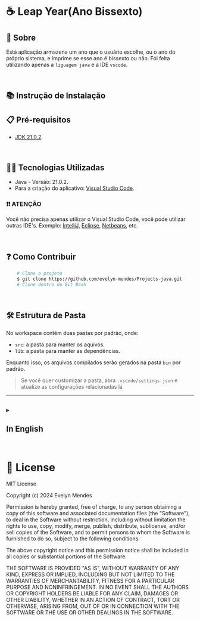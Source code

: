 # ☕ Leap Year(Ano Bissexto)

## 📖 Sobre
Está aplicação armazena um ano que o usuário escolhe, ou o ano do próprio sistema, e imprime se esse ano é bissexto ou não. Foi feita utilizando apenas a `liguagem java` e a IDE `vscode`.

<br>

## 📚 Instrução de Instalação

## 📋 Pré-requisitos
- [JDK 21.0.2](https://www.oracle.com/java/technologies/javase/jdk21-archive-downloads.html).

<br>

## 👩‍💻 Tecnologias Utilizadas

- Java - Versão: 21.0.2.
- Para a criação do aplicativo: [Visual Studio Code](https://code.visualstudio.com/).

### ❗❗ ATENÇÃO
Você não precisa apenas utilizar o Visual Studio Code, você pode utilizar outras IDE's. Exemplo: [IntelliJ](https://lp.jetbrains.com/intellij-idea-features-promo/?source=google&medium=cpc&campaign=AMER_en_BR_IDEA_Branded&term=intellij&content=693349187724&gad_source=1&gclid=Cj0KCQjw-ai0BhDPARIsAB6hmP673F8TA-JX7HkziM3Bx9X35teYxXtzL45KqeaU1BCZYotVjb4yVGYaAr8sEALw_wcB), [Eclipse](https://www.eclipse.org/downloads/), [Netbeans](https://netbeans.apache.org/front/main/download/nb22/), etc.

<br>

## ❓ Como Contribuir

``` bash
    # Clone o projeto
    $ git clone https://github.com/evelyn-mendes/Projects-java.git
    # Clone dentro do Git Bash
```

<br>

## 🛠 Estrutura de Pasta

No workspace contém duas pastas por padrão, onde:

- `src`: a pasta para manter os aquivos.
- `lib`: a pasta para manter as dependências.

Enquanto isso, os arquivos compilados serão gerados na pasta `bin` por padrão.

> Se você quer customizar a pasta, abra `.vscode/settings.json` e atualize as configurações relacionadas lá

<hr>

<br>







<details>
    <summary>
        <h2>
            In English
        </h2>
    </summary>

## 📖 About
This application stores a year chosen by the user, or the system's own year, and prints if it is a leap year. It was made using the `language java` and the IDE `vscode`.

<br>

## 📚 Installation Instruction

## 📋 Prerequisites

- [JDK 21.0.2](https://www.oracle.com/java/technologies/javase/jdk21-archive-downloads.html).

<br>

## 👩‍💻 Tecnologies Used
- Java - Version: 21.0.2.

### ❗❗ ATTENTION
You don't just have to use Visual Studio Code, you can use others IDE's. Example: [IntelliJ](https://lp.jetbrains.com/intellij-idea-features-promo/?source=google&medium=cpc&campaign=AMER_en_BR_IDEA_Branded&term=intellij&content=693349187724&gad_source=1&gclid=Cj0KCQjw-ai0BhDPARIsAB6hmP673F8TA-JX7HkziM3Bx9X35teYxXtzL45KqeaU1BCZYotVjb4yVGYaAr8sEALw_wcB), [Eclipse](https://www.eclipse.org/downloads/), [Netbeans](https://netbeans.apache.org/front/main/download/nb22/), etc.

<br>

## ❓ How Contribute
``` bash
    # Clone the project
    $ git clone https://github.com/evelyn-mendes/Projects-java.git
    # Clone inside the Git Bash
```

<br>

## 🛠 Folder Structure

The worspace contains two folders by default, where:

- `src`: the folder to maintain sources.
- `lib`: the folder to maintain dependencies.

Meanwhile, the compiled output files will be generated in the `bin` folder by default.

> If you want to customize the folder, open `.vscode/settings.json` and update the related settings there.

</details>

<br>

# 📝 License
MIT License

Copyright (c) 2024 Evelyn Mendes

Permission is hereby granted, free of charge, to any person obtaining a copy
of this software and associated documentation files (the "Software"), to deal
in the Software without restriction, including without limitation the rights
to use, copy, modify, merge, publish, distribute, sublicense, and/or sell
copies of the Software, and to permit persons to whom the Software is
furnished to do so, subject to the following conditions:

The above copyright notice and this permission notice shall be included in all
copies or substantial portions of the Software.

THE SOFTWARE IS PROVIDED "AS IS", WITHOUT WARRANTY OF ANY KIND, EXPRESS OR
IMPLIED, INCLUDING BUT NOT LIMITED TO THE WARRANTIES OF MERCHANTABILITY,
FITNESS FOR A PARTICULAR PURPOSE AND NONINFRINGEMENT. IN NO EVENT SHALL THE
AUTHORS OR COPYRIGHT HOLDERS BE LIABLE FOR ANY CLAIM, DAMAGES OR OTHER
LIABILITY, WHETHER IN AN ACTION OF CONTRACT, TORT OR OTHERWISE, ARISING FROM,
OUT OF OR IN CONNECTION WITH THE SOFTWARE OR THE USE OR OTHER DEALINGS IN THE
SOFTWARE.